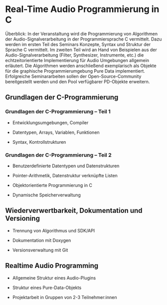 # Real-Time Audio Programmierung in C #

Überblick: In der Veranstaltung wird die Programmierung von Algorithmen der Audio-Signalverarbeitung in der Programmiersprache C vermittelt. Dazu werden im ersten Teil des Seminars Konzepte, Syntax und Struktur der Sprache C vermittelt. Im zweiten Teil wird an Hand von Beispielen aus der Audio-Signalverarbeitung (Filter, Synthesizer, Instrumente, etc.) die echtzeitorientierte Implementierung für Audio Umgebungen allgemein erläutert. Die Algorithmen werden anschließend exemplarisch als Objekte für die graphische Programmierumgebung Pure Data implementiert. Erfolgreiche Seminararbeiten sollen der Open-Source-Community bereitgestellt werden und den Pool verfügbarer PD-Objekte erweitern.

## Grundlagen der C-Programmierung ##
### Grundlagen der C-Programmierung – Teil 1 ###

  *  Entwicklungsumgebungen, Compiler

  *  Datentypen, Arrays, Variablen, Funktionen

  *  Syntax, Kontrollstrukturen

### Grundlagen der C-Programmierung – Teil 2 ###

  *  Benutzerdefinierte Datentypen und Datenstrukturen

  *  Pointer-Arithmetik, Datenstruktur verknüpfte Listen

  *  Objektorientierte Programmierung in C

  *  Dynamische Speicherverwaltung

## Wiederverwertbarkeit, Dokumentation und Versioning ## 

  *  Trennung von Algorithmus und SDK/API

  *  Dokumentation mit Doxygen

  *  Versionsverwaltung mit Git

## Realtime Audio Programming ## 

  *  Allgemeine Struktur eines Audio-Plugins

  *  Struktur eines Pure-Data-Objekts

  *  Projektarbeit in Gruppen von 2-3 Teilnehmer:innen
